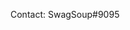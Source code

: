 Contact: SwagSoup#9095

<!---
SwagSoup9095/SwagSoup9095 is a ✨ special ✨ repository because its `README.md` (this file) appears on your GitHub profile.
You can click the Preview link to take a look at your changes.
--->
